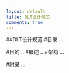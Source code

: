 ```yaml
---
layout: default
title: DLT设计规范
comments: true
---
```


##DLT设计规范
#目录
...

#目的
..
#概述
..
#架构
...

#附录
...
